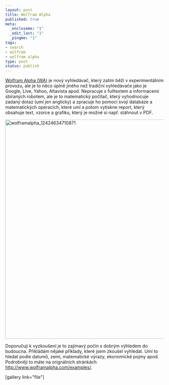 ```yaml
--- 
layout: post
title: Wolfram Alpha
published: true
meta: 
  _encloseme: "1"
  _edit_last: "1"
  _pingme: "1"
tags: 
- search
- wolfram
- wolfram alpha
type: post
status: publish
---
```

<p><a href="http://www.wolframalpha.com">Wolfram Alpha (WA)</a> je nový vyhledávač, který zatím běží v experimentálním provozu, ale je to něco úplně jiného než tradiční vyhledávače jako je Google, Live, Yahoo, Altavista apod. Nepracuje s fulltextem a informacemi sbíraných robotem, ale je to matematický počítač, který vyhodnocuje zadaný dotaz (umí jen anglicky) a zpracuje ho pomocí svojí databáze a matematických operacích, které umí a potom vytiskne report, který obsahuje text, vzorce a grafiku, který je možné si např. stáhnout v PDF. </p>

<img src="http://blog.prskavec.net/wp-content/uploads/2009/05/wolframalpha_12424634710871.png" alt="wolframalpha_12424634710871" title="wolframalpha_12424634710871" width="596" height="696" class="aligncenter size-full wp-image-564" />

<p>Doporučuji k vyzkoušení je to zajímavý počin s dobrým výhledem do budoucna. Přikládám nějaké příklady, které jsem zkoušel vyhledat. Umí to hledat podle datumů, zemí, matematické výrazy, ekonomické pojmy apod. Podrobněji to máte na orignálních stránkách <a href="http://www.wolframalpha.com/examples/">http://www.wolframalpha.com/examples/</a>.</p>
[gallery link="file"]
